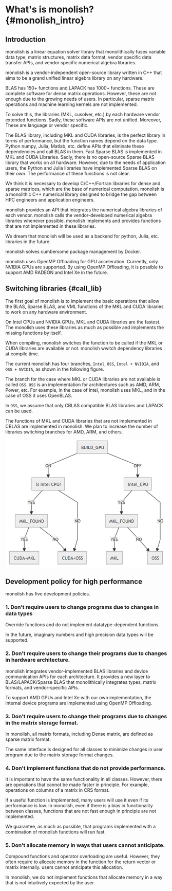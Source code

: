 # What's is monolish? {#monolish_intro}

## Introduction
monolish is a linear equation solver library that monolithically fuses variable data type, matrix structures, matrix data format, vendor specific data transfer APIs, and vendor specific numerical algebra libraries.

monolish is a vendor-independent open-source library written in C++ that aims to be a grand unified linear algebra library on any hardware.

BLAS has 150+ functions and LAPACK has 1000+ functions. 
These are complete software for dense matrix operations. 
However, these are not enough due to the growing needs of users.
In particular, sparse matrix operations and machine learning kernels are not implemented.

To solve this, the libraries (MKL, cusolver, etc.) by each hardware vendor extended functions.
Sadly, these software APIs are not unified. Moreover, These are language or vendor specific.

The BLAS library, including MKL and CUDA libraries, is the perfect library in terms of performance, but the function names depend on the data type.
Python numpy, Julia, Matlab, etc. define APIs that eliminate these dependencies and call BLAS in them.
Fast Sparse BLAS is implemented in MKL and CUDA Libraries.
Sadly, there is no open-source Sparse BLAS library that works on all hardware.
However, due to the needs of application users, the Python and Julia libraries have implemented Sparse BLAS on their own.
The performance of these functions is not clear.

We think it is necessary to develop C/C++/Fortran libraries for dense and sparse matrices, which are the base of numerical computation.
monolish is a monolithic C++ numerical library designed to bridge the gap between HPC engineers and application engineers.

monolish provides an API that integrates the numerical algebra libraries of each vendor.
monolish calls the vendor-developed numerical algebra libraries whenever possible.
monolish implements and provides functions that are not implemented in these libraries.

We dream that monolish will be used as a backend for python, Julia, etc. libraries in the future.

monolish solves cumbersome package management by Docker.

monolish uses OpenMP Offloading for GPU acceleration. Currently, only NVIDIA GPUs are supported.
By using OpenMP Offloading, it is possible to support AMD RADEON and Intel Xe in the future.

## Switching libraries {#call_lib}

The first goal of monolish is to implement the basic operations that allow the BLAS, Sparse BLAS, and VML functions of the MKL and CUDA libraries to work on any hardware environment.

On Intel CPUs and NVIDIA GPUs, MKL and CUDA libraries are the fastest.
The monolish uses these libraries as much as possible and implements the missing functions by itself. 

When compiling, monolish switches the function to be called if the MKL or CUDA libraries are available or not.
monolish wwitch dependency libraries at compile time.

The current monolish has four branches, `Intel`, `OSS`, `Intel + NVIDIA`, and `OSS + NVIDIA`, as shown in the following figure.

The branch for the case where MKL or CUDA libraries are not available is called `OSS`.
`OSS` is an implementation for architectures such as AMD, ARM, Power, etc.
For example, in the case of Intel, monolish uses MKL, and in the case of OSS it uses OpenBLAS.

In `OSS`, we assume that only CBLAS compatible BLAS libraries and LAPACK can be used.

The functions of MKL and CUDA libraries that are not implemented in CBLAS are implemented in monolish.
We plan to increase the number of libraries switching branches for AMD, ARM, and others.

![](img/call_blas.png)

## Development policy for high performance 

monolish has five development policies.

### 1. Don't require users to change programs due to changes in data types

Override functions and do not implement datatype-dependent functions.

In the future, imaginary numbers and high precision data types will be supported.

### 2. Don't require users to change their programs due to changes in hardware architecture.

monolish integrates vendor-implemented BLAS libraries and device communication APIs for each architecture.
It provides a new layer to BLAS/LAPACK/Sparse BLAS that monolithically integrates types, matrix formats, and vendor-specific APIs.

To support AMD GPUs and Intel Xe with our own implementation, the internal device programs are implemented using OpenMP Offloading.

### 3. Don't require users to change their programs due to changes in the matrix storage format.

In monolish, all matrix formats, including Dense matrix, are defined as sparse matrix format.

The same interface is designed for all classes to minimize changes in user program due to the matrix storage format changes.

### 4. Don't implement functions that do not provide performance.

It is important to have the same functionality in all classes.
However, there are operations that cannot be made faster in principle.
For example, operations on columns of a matrix in CRS format.

If a useful function is implemented, many users will use it even if its performance is low.
In monolish, even if there is a bias in functionality between classes, functions that are not fast enough in principle are not implemented.

We guarantee, as much as possible, that programs implemented with a combination of monolish functions will run fast.


### 5. Don't allocate memory in ways that users cannot anticipate.

Compound functions and operator overloading are useful.
However, they often require to allocate memory in the function for the return vector or matrix internally.
users cannot anticipate this allocation.

In monolish, we do not implement functions that allocate memory in a way that is not intuitively expected by the user.
